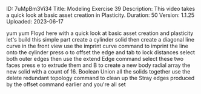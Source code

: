 ID: 7uMpBm3Vi34
Title: Modeling Exercise 39
Description: This video takes a quick look at basic asset creation in Plasticity.
Duration: 50
Version: 1.1.25
Uploaded: 2023-06-17

yum yum
Floyd here with a quick look at basic
asset creation and plasticity let's
build this simple part create a cylinder
solid then create a diagonal line curve
in the front view use the imprint curve
command to imprint the line onto the
cylinder press o to offset the edge and
tab to lock distances
select both outer edges then use the
extend Edge command
select these two faces press e to
extrude them and B to create a new body
radial array the new solid with a count
of 16.
Boolean Union all the solids together
use the delete redundant topology
command to clean up the Stray edges
produced by the offset command earlier
and you're all set